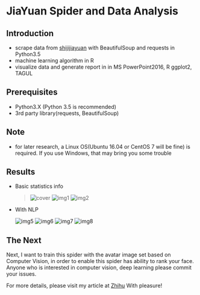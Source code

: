 # JiaYuan Spider and Data Analysis 

## Introduction
* scrape data from [shijijiayuan](http://www.jiayuan.com) with BeautifulSoup and requests in Python3.5
* machine learning algorithm in R
* visualize data and generate report in in MS PowerPoint2016, R ggplot2, TAGUL

## Prerequisites
* Python3.X (Python 3.5 is recommended)
* 3rd party library(requests, BeautifulSoup)

## Note
* for later research, a Linux OS(Ubuntu 16.04 or CentOS 7 will be fine) is required. If you use Windows, that may bring you       some trouble

## Results
* Basic statistics info

  > ![cover](https://pic1.zhimg.com/v2-e2ff46edde68dd4f92dbd8bbfdf16438_r.jpg)
    ![img1](https://pic3.zhimg.com/v2-5b32e06f4929a58a75f1c3ffaf1737aa_r.jpg)
    ![img2](https://pic4.zhimg.com/v2-6aafb7fd0e1b69dff1cd5b4539f8e7a7_r.jpg)
  
* With NLP

  >
    ![img5](https://pic1.zhimg.com/v2-032d8b8547aa4af1cc430abe2934e018_r.jpg)
    ![img6](https://pic4.zhimg.com/v2-53d55b825642ab36f5d12d9d6cc99e73_r.jpg)
    ![img7](https://pic3.zhimg.com/v2-d53117d217ad953e639bd3bd85f82ade_r.jpg)
    ![img8](https://pic4.zhimg.com/v2-150bc204f1d032c2819be1724a7e45d7_r.jpg)
    
## The Next
  Next, I want to train this spider with the avatar image set based on Computer Vision, in order to enable this spider has       ability to rank your face. Anyone who is interested in computer vision, deep learning please commit your issues.
  
  For more details, please visit my article at [Zhihu](https://zhuanlan.zhihu.com/p/24515034)
  With pleasure!
